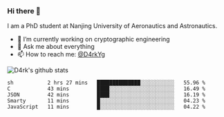 ### Hi there 👋

I am a PhD student at Nanjing University of Aeronautics and Astronautics.

- 🔭 I’m currently working on cryptographic engineering
- 💬 Ask me about everything
- 📫 How to reach me: [@D4rkYg](https://twitter.com/D4rkYg)

![D4rk's github stats](https://github-readme-stats.vercel.app/api?username=dd4rk&show_icons=true&title_color=fff&icon_color=79ff97&text_color=9f9f9f&bg_color=151515)

<!--START_SECTION:waka-->
```text
sh           2 hrs 27 mins   ██████████████░░░░░░░░░░░   55.96 % 
C            43 mins         ████░░░░░░░░░░░░░░░░░░░░░   16.49 % 
JSON         42 mins         ████░░░░░░░░░░░░░░░░░░░░░   16.19 % 
Smarty       11 mins         █░░░░░░░░░░░░░░░░░░░░░░░░   04.23 % 
JavaScript   11 mins         █░░░░░░░░░░░░░░░░░░░░░░░░   04.22 % 
```
<!--END_SECTION:waka-->
